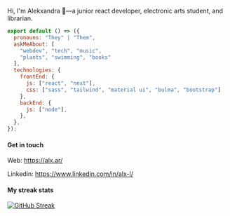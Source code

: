 

Hi, I'm Alekxandra 👾—a junior react developer, electronic arts student, and librarian.

```js
export default () => ({
  pronouns: "They" | "Them",
  askMeAbout: [
    "webdev", "tech", "music",
    "plants", "swimming", "books"
  ],
  technologies: {
    frontEnd: {
      js: ["react", "next"],
      css: ["sass", "tailwind", "material ui", "bulma", "bootstrap"]
    },
    backEnd: {
      js: ["node"],
    },
  },
});
```

#### Get in touch 


Web: https://alx.ar/

Linkedin: https://www.linkedin.com/in/alx-l/


#### My streak stats


[![GitHub Streak](http://github-readme-streak-stats.herokuapp.com?user=SmeraldaKa0s&theme=omni&hide_border=falso)](https://git.io/streak-stats)

